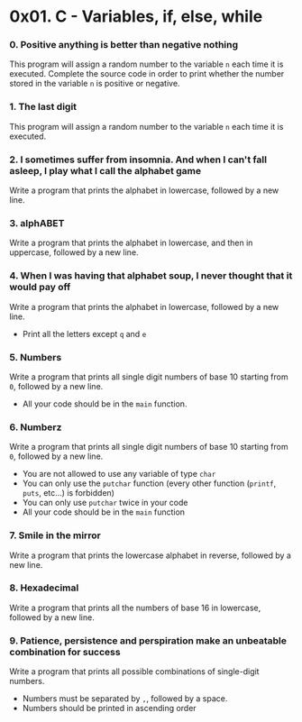 # 0x01. C - Variables, if, else, while
### 0. Positive anything is better than negative nothing
This program will assign a random number to the variable `n` each time it is executed. Complete the source code in order to print whether the number stored in the variable `n` is positive or negative.
### 1. The last digit
This program will assign a random number to the variable `n` each time it is executed. 
### 2. I sometimes suffer from insomnia. And when I can't fall asleep, I play what I call the alphabet game
Write a program that prints the alphabet in lowercase, followed by a new line. 
### 3. alphABET
Write a program that prints the alphabet in lowercase, and then in uppercase, followed by a new line. 
### 4. When I was having that alphabet soup, I never thought that it would pay off
Write a program that prints the alphabet in lowercase, followed by a new line. 
* Print all the letters except `q` and `e`
### 5. Numbers
Write a program that prints all single digit numbers of base 10 starting from `0`, followed by a new line. 
* All your code should be in the `main` function. 
### 6. Numberz
Write a program that prints all single digit numbers of base 10 starting from `0`, followed by a new line. 
* You are not allowed to use any variable of type `char`
* You can only use the `putchar` function (every other function (`printf`, `puts`, etc…) is forbidden)
* You can only use `putchar` twice in your code
* All your code should be in the `main` function
### 7. Smile in the mirror
Write a program that prints the lowercase alphabet in reverse, followed by a new line. 
### 8. Hexadecimal
Write a program that prints all the numbers of base 16 in lowercase, followed by a new line. 
### 9. Patience, persistence and perspiration make an unbeatable combination for success
Write a program that prints all possible combinations of single-digit numbers. 
* Numbers must be separated by `,`, followed by a space. 
* Numbers should be printed in ascending order